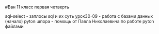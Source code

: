 #Ван
11 класс первая четверть

sql-select  -  заплосы sql и их суть 
урок30-09  -  работа с базами данных (начало)
pyton шпора  -  помощь от Павла Николаевича по работе pyton файлами
